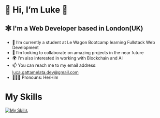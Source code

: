 # 👋 Hi, I’m Luke 🎵
## 🕸️ I'm a Web Developer based in London(UK)
- 🌱 I’m currently a student at Le Wagon Bootcamp learning Fullstack Web Development
- 💞️ I’m looking to collaborate on amazing projects in the near future
- 🌍 I'm also interested in working with Blockchain and AI
- 📫 You can reach me to my email address: luca.gattamelata.dev@gmail.com
- 👱🏻‍♂️ Pronouns: He/Him
# My Skills
[![My Skills](https://skillicons.dev/icons?i=js,html,css,bootstrap,react,ruby,rails,sqlite,vscode,figma,git,github)](https://skillicons.dev)
<!---
lucagi89/lucagi89 is a ✨ special ✨ repository because its `README.md` (this file) appears on your GitHub profile.
You can click the Preview link to take a look at your changes.
--->
